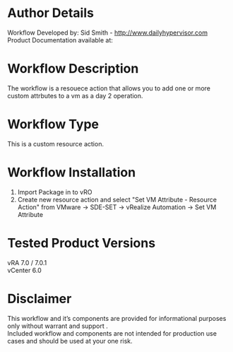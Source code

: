 # Author Details

Workflow Developed by: Sid Smith - http://www.dailyhypervisor.com  
Product Documentation available at:   

# Workflow Description

The workflow is a resouece action that allows you to add one or more custom attrbutes to a vm as a day 2 operation.

# Workflow Type

This is a custom resource action.

# Workflow Installation

1. Import Package in to vRO
2. Create new resource action and select "Set VM Attribute - Resource Action" from VMware -> SDE-SET -> vRealize Automation -> Set VM Attribute

# Tested Product Versions

  vRA 7.0 / 7.0.1  
  vCenter 6.0  
  
# Disclaimer


This workflow and it’s components are provided for informational purposes only without warrant and support .  
Included workflow and components are not intended for production use cases and should be used at your one risk.